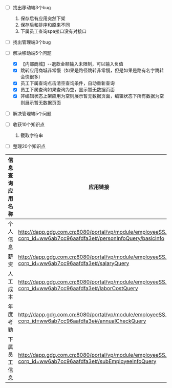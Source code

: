 - [ ] 找出移动端3个bug
  1. 保存后有应用突然下架
  2. 保存后和排序和原来不同
  3. 下属员工查询spa接口没有对接口
- [ ] 找出管理端3个bug
- [ ] 解决移动端5个问题
  - [x] 【内部商城】--退款金额输入未限制，可以输入负值
  - [x] 跳转应用商城非常慢（如果是路径跳转非常慢，但是如果是路有名字跳转会快很多）
  - [x] 员工下属查询点击清空查询条件，自动重新查询
  - [x] 员工下属查询如果查询为空，显示暂无数据页面
  - [x] 非编辑状态上架应用为空则展示暂无数据页面，编辑状态下所有数据为空则展示暂无数据页面
- [ ] 解决管理端5个问题
- [ ] 收获10个知识点
  1. 截取字符串
- [ ] 整理20个知识点



| 信息查询应用名称 | 应用链接                                                     |
| ---------------- | ------------------------------------------------------------ |
| 个人信息         | http://dapp.gdg.com.cn:8080/portal/vp/module/employeeSS.html?corp_id=ww6ab7cc96aafdfa3e#/personInfoQuery/basicInfo |
| 薪资             | http://dapp.gdg.com.cn:8080/portal/vp/module/employeeSS.html?corp_id=ww6ab7cc96aafdfa3e#/salaryQuery |
| 人工成本         | http://dapp.gdg.com.cn:8080/portal/vp/module/employeeSS.html?corp_id=ww6ab7cc96aafdfa3e#/laborCostQuery |
| 年度考勤         | http://dapp.gdg.com.cn:8080/portal/vp/module/employeeSS.html?corp_id=ww6ab7cc96aafdfa3e#/annualCheckQuery |
| 下属员工信息     | http://dapp.gdg.com.cn:8080/portal/vp/module/employeeSS.html?corp_id=ww6ab7cc96aafdfa3e#/subEmployeeInfoQuery |

